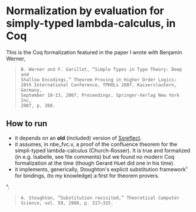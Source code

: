 Normalization by evaluation for simply-typed lambda-calculus, in Coq
================================

This is the Coq formalization featured in the paper I wrote with Benjamin
Werner,

>     B. Werner and F. Garillot, “Simple Types in Type Theory: Deep and
>     Shallow Encodings,” Theorem Proving in Higher Order Logics:
>     20th International Conference, TPHOLs 2007, Kaiserslautern, Germany,
>     September 10-13, 2007, Proceedings, Springer-Verlag New York Inc,
>     2007, p. 368.

How to run
------------------------

* it depends on an **old** (included) version of [Ssreflect][1].
* it assumes, in nbe_fvc.v, a proof of the confluence theorem for the
  simpli-typed lambda-calculus (Church-Rosser). It is true and formalized (in
  e.g. Isabelle, see file comments) but we found no modern Coq formalization at
  the time (though Gerard Huet did one in his time).
* it implements, generically, Stoughton's
  explicit substitution framework¹ for bindings, (to my knowledge) a
  first for theorem provers.

¹:
>     A. Stoughton, “Substitution revisited,” Theoretical Computer
>     Science, vol. 59, 1988, p. 317–325.


[1]: http://ssr.msr-inria.inria.fr
